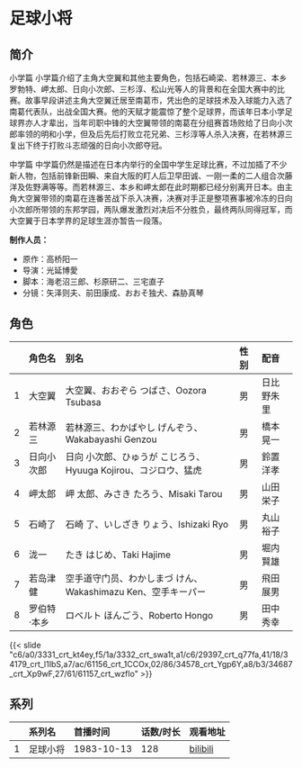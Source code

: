 # 足球小将


## 简介

小学篇
小学篇介绍了主角大空翼和其他主要角色，包括石崎梁、若林源三、本乡罗勃特、岬太郎、日向小次郎、三杉淳、松山光等人的背景和在全国大赛中的比赛。故事早段讲述主角大空翼迁居至南葛市，凭出色的足球技术及入球能力入选了南葛代表队，出战全国大赛。他的天赋才能震惊了整个足球界，而该年日本小学足球界亦人才辈出，当年司职中锋的大空翼带领的南葛在分组赛首场败给了日向小次郎率领的明和小学，但及后先后打败立花兄弟、三杉淳等人杀入决赛，在若林源三复出下终于打败斗志顽强的日向小次郎夺冠。

中学篇
中学篇仍然是描述在日本内举行的全国中学生足球比赛，不过加插了不少新人物，包括前锋新田瞬、来自大阪的盯人后卫早田诚、一刚一柔的二人组合次藤洋及佐野满等等。而若林源三、本乡和岬太郎在此时期都已经分别离开日本。由主角大空翼带领的南葛在连番苦战下杀入决赛，决赛对手正是整项赛事被冷冻的日向小次郎所带领的东邦学园，两队爆发激烈对决后不分胜负，最终两队同得冠军，而大空翼于日本学界的足球生涯亦暂告一段落。

**制作人员：**
- 原作：高桥阳一
- 导演：光延博愛
- 脚本：海老沼三郎、杉原研二、三宅直子
- 分镜：矢泽则夫、前田康成、おおそ独犬、森胁真琴

## 角色

|     |   角色名   |   别名  | 性别 |  配音  |
|:--- |:------  |:----      |:---  |:--   |
| 1 | 大空翼 | 大空翼、おおぞら つばさ、Oozora Tsubasa | 男 | 日比野朱里 |
| 2 | 若林源三 | 若林源三、わかばやし げんぞう、Wakabayashi Genzou | 男 | 橋本晃一 |
| 3 | 日向小次郎 | 日向 小次郎、ひゅうが こじろう、Hyuuga Kojirou、コジロウ、猛虎 | 男 | 鈴置洋孝 |
| 4 | 岬太郎 | 岬 太郎、みさき たろう、Misaki Tarou | 男 | 山田栄子 |
| 5 | 石崎了 | 石崎 了、いしざき りょう、Ishizaki Ryo | 男 | 丸山裕子 |
| 6 | 泷一 | たき はじめ、Taki Hajime | 男 | 堀内賢雄 |
| 7 | 若岛津健 | 空手道守门员、わかしまづ けん、Wakashimazu Ken、空手キーパー | 男 | 飛田展男 |
| 8 | 罗伯特·本乡 | ロベルト ほんごう、Roberto Hongo | 男 | 田中秀幸 |

{{< slide "c6/a0/3331_crt_kt4ey,f5/1a/3332_crt_swa1t,a1/c6/29397_crt_q77fa,41/18/34179_crt_l1IbS,a7/ac/61156_crt_1CCOx,02/86/34578_crt_Ygp6Y,a8/b3/34687_crt_Xp9wF,27/61/61157_crt_wzflo" >}}

## 系列

|     |   系列名   |   首播时间  | 话数/时长  | 观看地址 |
|:---  |:------    |:----      |:---       |:---  |
| 1 | 足球小将 | 1983-10-13 | 128 | [bilibili](https://www.bilibili.com/video/BV1sx411w7Xi)  |



